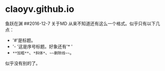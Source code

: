 # claoyv.github.io
鱼跃在渊
##2016-12-7 关于MD
从来不知道还有这么一个格式。似乎只有以下几点：
- '#'是标题。
- '- '这是序号标题。好象还有'* '
- `**加粗**`、`*斜体*`、`~~删除线~~`。

似乎没有别的了。
